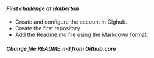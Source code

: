 #### _First challenge at Holberton_
* Create and configure the account in Gighub. 
* Create the first repository.
* Add the Readme.md file using the Markdown format.
##### Change file README.md from Github.com
